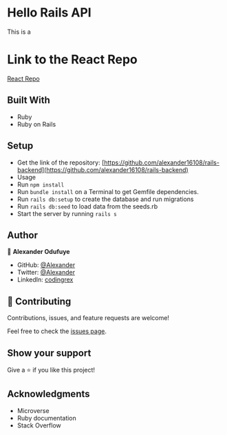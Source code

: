 # Hello Rails API
This is a 

# Link to the React Repo
[React Repo](https://github.com/alexander16108/react-frontend-app/tree/development)

## Built With
- Ruby
- Ruby on Rails
  
## Setup
- Get the link of the repository: [https://github.com/alexander16108/rails-backend](https://github.com/alexander16108/rails-backend)
- Usage
- Run `npm install`
- Run `bundle install` on a Terminal to get Gemfile dependencies.
- Run `rails db:setup` to create the database and run migrations
- Run `rails db:seed` to load data from the seeds.rb
- Start the server by running `rails s`
  
## Author

👤 **Alexander Odufuye**

- GitHub: [@Alexander](https://github.com/alexander16108)
- Twitter: [@Alexander](https://twitter.com/alexander)
- LinkedIn: [codingrex](https://www.linkedin.com/in/codingrex/)

## 🤝 Contributing

Contributions, issues, and feature requests are welcome!

Feel free to check the [issues page](https://github.com/alexander16108/rails-backend-app/issues).

## Show your support

Give a ⭐️ if you like this project!

## Acknowledgments
- Microverse
- Ruby documentation
- Stack Overflow
